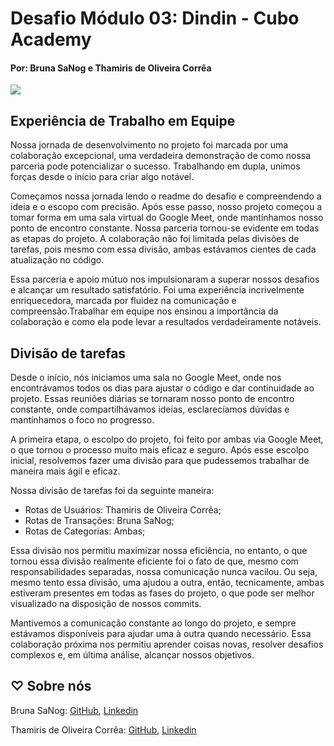 # Desafio Módulo 03: Dindin - Cubo Academy

#### Por: Bruna SaNog e Thamiris de Oliveira Corrêa

![](https://www.gifcen.com/wp-content/uploads/2021/05/money-gif-1.gif)

## Experiência de Trabalho em Equipe

Nossa jornada de desenvolvimento no projeto foi marcada por uma colaboração excepcional, uma verdadeira demonstração de como nossa parceria pode potencializar o sucesso. Trabalhando em dupla, unimos forças desde o início para criar algo notável.

Começamos nossa jornada lendo o readme do desafio e compreendendo a ideia e o escopo com precisão. Após esse passo, nosso projeto começou a tomar forma em uma sala virtual do Google Meet, onde mantínhamos nosso ponto de encontro constante. Nossa parceria tornou-se evidente em todas as etapas do projeto. A colaboração não foi limitada pelas divisões de tarefas, pois mesmo com essa divisão, ambas estávamos cientes de cada atualização no código.

Essa parceria e apoio mútuo nos impulsionaram a superar nossos desafios e alcançar um resultado satisfatório. Foi uma experiência incrivelmente enriquecedora, marcada por fluidez na comunicação e compreensão.Trabalhar em equipe nos ensinou a importância da colaboração e como ela pode levar a resultados verdadeiramente notáveis.

## Divisão de tarefas

Desde o início, nós iniciamos uma sala no Google Meet, onde nos encontrávamos todos os dias para ajustar o código e dar continuidade ao projeto. Essas reuniões diárias se tornaram nosso ponto de encontro constante, onde compartilhávamos ideias, esclarecíamos dúvidas e mantínhamos o foco no progresso.

A primeira etapa, o escolpo do projeto, foi feito por ambas via Google Meet, o que tornou o processo muito mais eficaz e seguro. Após esse escolpo inicial, resolvemos fazer uma divisão para que pudessemos trabalhar de maneira mais ágil e eficaz.

Nossa divisão de tarefas foi da seguinte maneira:

- Rotas de Usuários: Thamiris de Oliveira Corrêa;
- Rotas de Transações: Bruna SaNog;
- Rotas de Categorias: Ambas;

Essa divisão nos permitiu maximizar nossa eficiência, no entanto, o que tornou essa divisão realmente eficiente foi o fato de que, mesmo com responsabilidades separadas, nossa comunicação nunca vacilou. Ou seja, mesmo tento essa divisão, uma ajudou a outra, então, tecnicamente, ambas estiveram presentes em todas as fases do projeto, o que pode ser melhor visualizado na disposição de nossos commits.

Mantivemos a comunicação constante ao longo do projeto, e sempre estávamos disponíveis para ajudar uma à outra quando necessário. Essa colaboração próxima nos permitiu aprender coisas novas, resolver desafios complexos e, em última análise, alcançar nossos objetivos.

## ♡ Sobre nós

Bruna SaNog:
[GitHub](https://github.com/brunasanog),
[Linkedin](https://www.linkedin.com/in/brunasanog/)

Thamiris de Oliveira Corrêa:
[GitHub](https://github.com/ThamyCorrea),
[Linkedin](https://www.linkedin.com/in/thamiris-corr%C3%AAa/)
